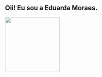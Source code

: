 ## Oii! Eu sou a Eduarda Moraes.

<div>
 <a href="https://beacons.ai/moraeseduardaa">
 <img height="180cm" src="https://github-readmi-starts.vercel.app/api?usarname-moraeseduardaa&show_icons=true&treme=dracula&include_a11_commits=true&count_private=true"/>
 <img height="180cm" src="https://github-readmi-starts.vercel.app/api/top-langs/?usarname=moraeseduardaa&layout=compact&langs_count=16&theme=dracula/> 
</div>
